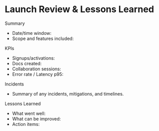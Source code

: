 # Launch Review & Lessons Learned

Summary
- Date/time window:
- Scope and features included:

KPIs
- Signups/activations:
- Docs created:
- Collaboration sessions:
- Error rate / Latency p95:

Incidents
- Summary of any incidents, mitigations, and timelines.

Lessons Learned
- What went well:
- What can be improved:
- Action items:
